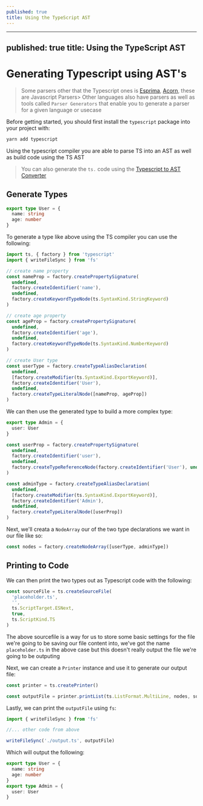 ```yaml
---
published: true
title: Using the TypeScript AST
---
```


---
published: true
title: Using the TypeScript AST
---

# Generating Typescript using AST's

> Some parsers other that the Typescript ones is [Esprima](https://esprima.org/demo/parse.html), [Acorn](https://github.com/acornjs/acorn), these are Javascript Parsers> Other languages also have parsers as well as tools called `Parser Generators` that enable you to generate a parser for a given language or usecase

Before getting started, you should first install the `typescript` package into your project with:

```sh
yarn add typescript
```

Using the typescript compiler you are able to parse TS into an AST as well as build code using the TS AST

> You can also generate the `ts.` code using the [Typescript to AST Converter](https://ts-ast-viewer.com/)

## Generate Types

```ts
export type User = {
  name: string
  age: number
}
```

To generate a type like above using the TS compiler you can use the following:

```ts
import ts, { factory } from 'typescript'
import { writeFileSync } from 'fs'

// create name property
const nameProp = factory.createPropertySignature(
  undefined,
  factory.createIdentifier('name'),
  undefined,
  factory.createKeywordTypeNode(ts.SyntaxKind.StringKeyword)
)

// create age property
const ageProp = factory.createPropertySignature(
  undefined,
  factory.createIdentifier('age'),
  undefined,
  factory.createKeywordTypeNode(ts.SyntaxKind.NumberKeyword)
)

// create User type
const userType = factory.createTypeAliasDeclaration(
  undefined,
  [factory.createModifier(ts.SyntaxKind.ExportKeyword)],
  factory.createIdentifier('User'),
  undefined,
  factory.createTypeLiteralNode([nameProp, ageProp])
)
```

We can then use the generated type to build a more complex type:

```ts
export type Admin = {
  user: User
}
```

```ts
const userProp = factory.createPropertySignature(
  undefined,
  factory.createIdentifier('user'),
  undefined,
  factory.createTypeReferenceNode(factory.createIdentifier('User'), undefined)
)

const adminType = factory.createTypeAliasDeclaration(
  undefined,
  [factory.createModifier(ts.SyntaxKind.ExportKeyword)],
  factory.createIdentifier('Admin'),
  undefined,
  factory.createTypeLiteralNode([userProp])
)
```

Next, we'll creata a `NodeArray` our of the two type declarations we want in our file like so:

```ts
const nodes = factory.createNodeArray([userType, adminType])
```

## Printing to Code

We can then print the two types out as Typescript code with the following:

```ts
const sourceFile = ts.createSourceFile(
  'placeholder.ts',
  '',
  ts.ScriptTarget.ESNext,
  true,
  ts.ScriptKind.TS
)
```

The above sourcefile is a way for us to store some basic settings for the file we're going to be saving our file content into, we've got the name `placeholder.ts` in the above case but this doesn't really output the file we're going to be outputing

Next, we can create a `Printer` instance and use it to generate our output file:

```ts
const printer = ts.createPrinter()

const outputFile = printer.printList(ts.ListFormat.MultiLine, nodes, sourceFile)
```

Lastly, we can print the `outputFile` using `fs`:

```ts
import { writeFileSync } from 'fs'

//... other code from above

writeFileSync('./output.ts', outputFile)
```

Which will output the following:

```ts
export type User = {
  name: string
  age: number
}
export type Admin = {
  user: User
}
```
